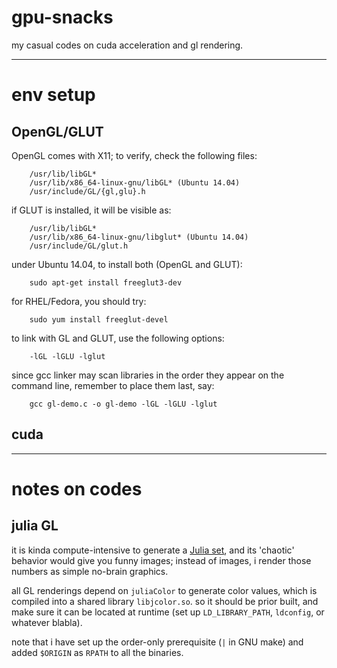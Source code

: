 # gpu-snacks #

my casual codes on cuda acceleration and gl rendering.

-------------------------------------------------------------------------------

# env setup #

## OpenGL/GLUT ##

OpenGL comes with X11; to verify, check the following files:

```
    /usr/lib/libGL*
    /usr/lib/x86_64-linux-gnu/libGL* (Ubuntu 14.04)
    /usr/include/GL/{gl,glu}.h
```

if GLUT is installed, it will be visible as:

```
    /usr/lib/libGL*
    /usr/lib/x86_64-linux-gnu/libglut* (Ubuntu 14.04)
    /usr/include/GL/glut.h
```

under Ubuntu 14.04, to install both (OpenGL and GLUT):

```
    sudo apt-get install freeglut3-dev
```

for RHEL/Fedora, you should try:

```
    sudo yum install freeglut-devel
```

to link with GL and GLUT, use the following options:

```
    -lGL -lGLU -lglut
```

since gcc linker may scan libraries in the order they appear on the command
line, remember to place them last, say:

```
    gcc gl-demo.c -o gl-demo -lGL -lGLU -lglut
```

## cuda ##

-------------------------------------------------------------------------------

# notes on codes #

## julia GL ##

it is kinda compute-intensive to generate a [Julia set][1], and its 'chaotic'
behavior would give you funny images; instead of images, i render those numbers
as simple no-brain graphics.

all GL renderings depend on `juliaColor` to generate color values, which is
compiled into a shared library `libjcolor.so`. so it should be prior built,
and make sure it can be located at runtime (set up `LD_LIBRARY_PATH`,
`ldconfig`, or whatever blabla).

note that i have set up the order-only prerequisite (`|` in GNU make) and added
`$ORIGIN` as `RPATH` to all the binaries.

[1]: https://en.wikipedia.org/wiki/Julia_set    "Julia set"

